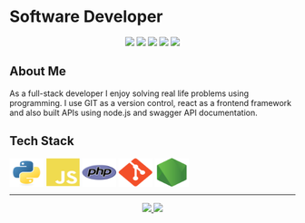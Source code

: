 # Software Developer

<div align="center">
  <a href="https://www.youtube.com"><img src="https://img.shields.io/badge/YouTube-FF0000?style=for-the-badge&logo=youtube&logoColor=white" target="_blank"></a>
  <a href="https://github.com"><img src="https://img.shields.io/badge/GitHub-100000?style=for-the-badge&logo=github&logoColor=white" target="_blank"></a>
  <a href="https://linkedin.com"><img src="https://img.shields.io/badge/LinkedIn-0077B5?style=for-the-badge&logo=linkedin&logoColor=white" target="_blank"></a>
  <a href="https://wa.me/"><img src="https://img.shields.io/badge/WhatsApp-25D366?style=for-the-badge&logo=whatsapp&logoColor=white" target="_blank"></a>
  <a href="mailto:"><img src="https://img.shields.io/badge/Email-D14836?style=for-the-badge&logo=gmail&logoColor=white" target="_blank"></a>
</div>

## About Me

As a full-stack developer I enjoy solving real life problems using programming. I use GIT as a version control, react as a frontend framework and also built APIs using node.js and swagger API documentation.

## Tech Stack

<div style="display: inline-block">
  <img align="center" alt="Python" height="50" width="60" src="https://raw.githubusercontent.com/devicons/devicon/master/icons/python/python-original.svg">
  <img align="center" alt="JavaScript" height="50" width="60" src="https://raw.githubusercontent.com/devicons/devicon/master/icons/javascript/javascript-plain.svg">
  <img align="center" alt="PHP" height="50" width="60" src="https://raw.githubusercontent.com/devicons/devicon/master/icons/php/php-original.svg">
  <img align="center" alt="Git" height="50" width="60" src="https://raw.githubusercontent.com/devicons/devicon/master/icons/git/git-original.svg">
  <img align="center" alt="NodeJS" height="50" width="60" src="https://raw.githubusercontent.com/devicons/devicon/master/icons/nodejs/nodejs-original.svg">
</div>

---

<div align="center">
  <a href="https://github.com">
    <img height="180em" src="https://github-readme-stats.vercel.app/api?username=yourusername&show_icons=true&theme=tokyonight&include_all_commits=true&count_private=true"/>
    <img height="180em" src="https://github-readme-stats.vercel.app/api/top-langs/?username=yourusername&layout=compact&langs_count=7&theme=tokyonight"/>
  </a>
</div>

